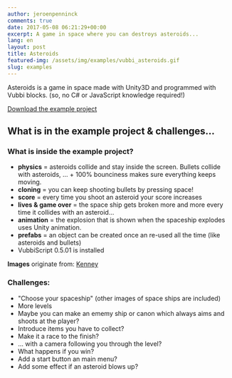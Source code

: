 ```yaml
---
author: jeroenpenninck
comments: true
date: 2017-05-08 06:21:29+00:00
excerpt: A game in space where you can destroys asteroids...
lang: en
layout: post
title: Asteroids
featured-img: /assets/img/examples/vubbi_asteroids.gif
slug: examples
---
```


Asteroids is a game in space made with Unity3D and programmed with Vubbi blocks. (so, no C# or JavaScript knowledge required!)

[Download the example project](https://drive.google.com/uc?export=download&id=0B4UTZ-YnvRytM0MxYzJQSno1QjQ)


## What is in the example project & challenges...

### What is inside the example project?

  * **physics** = asteroids collide and stay inside the screen. Bullets collide with asteroids, ... + 100% bounciness makes sure everything keeps moving.
  * **cloning** = you can keep shooting bullets by pressing space!
  * **score** = every time you shoot an asteroid your score increases
  * **lives & game over** = the space ship gets broken more and more every time it collides with an asteroid...
  * **animation** = the explosion that is shown when the spaceship explodes uses Unity animation.
  * **prefabs** = an object can be created once an re-used all the time (like asteroids and bullets)
  * VubbiScript 0.5.01 is installed


**Images** originate from: [Kenney](https://kenney.nl/assets?q=2d)


### Challenges:

  * "Choose your spaceship" (other images of space ships are included)
  * More levels
  * Maybe you can make an ememy ship or canon which always aims and shoots at the player?
  * Introduce items you have to collect?
  * Make it a race to the finish?
  * ... with a camera following you through the level?
  * What happens if you win?
  * Add a start button an main menu?
  * Add some effect if an asteroid blows up?
